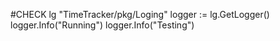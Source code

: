 #CHECK
	lg "TimeTracker/pkg/Loging"
	logger := lg.GetLogger()
	logger.Info("Running")
	logger.Info("Testing")